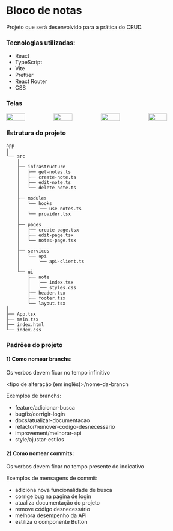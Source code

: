 # Bloco de notas

Projeto que será desenvolvido para a prática do CRUD.

### Tecnologias utilizadas:

- React
- TypeScript
- Vite
- Prettier
- React Router
- CSS

### Telas

<div style='display: flex'>
  <img src='https://github.com/andre06santos/bloco-de-notas/blob/main/public/images/getNotes.JPG?raw=true' style='width: 40%' />
  <img src='https://github.com/andre06santos/bloco-de-notas/blob/main/public/images/createNote.JPG?raw=true' style='width: 40%' />
  <img src='https://github.com/andre06santos/bloco-de-notas/blob/main/public/images/editNote.JPG?raw=true' style='width: 40%' />
  <img src='https://github.com/andre06santos/bloco-de-notas/blob/main/public/images/deleteNote.JPG?raw=true' style='width: 40%' />
</div>

### Estrutura do projeto

```
app
│
└── src
    │
    ├── infrastructure
    │   ├── get-notes.ts
    │   ├── create-note.ts
    │   ├── edit-note.ts
    │   └── delete-note.ts
    │
    ├── modules
    │   └── hooks
    │       └── use-notes.ts
    │   └── provider.tsx
    │
    ├── pages
    │   ├── create-page.tsx
    │   ├── edit-page.tsx
    │   └── notes-page.tsx
    │
    ├── services
    │   └── api
    │       └── api-client.ts
    │
    └── ui
        ├── note
        │   ├── index.tsx
        │   └── styles.css
        ├── header.tsx
        ├── footer.tsx
        └── layout.tsx
│
├── App.tsx
├── main.tsx
├── index.html
└── index.css
```

### Padrões do projeto


#### 1) Como nomear branchs: <br/>

Os verbos devem ficar no tempo infinitivo

<tipo de alteração (em inglês)>/nome-da-branch

Exemplos de branchs: <br />

<ul>
  <li>feature/adicionar-busca</li>
  <li>bugfix/corrigir-login</li>
  <li>docs/atualizar-documentacao</li>
  <li>refactor/remover-codigo-desnecessario</li>
  <li>improvement/melhorar-api</li>
  <li>style/ajustar-estilos</li>
</ul>

#### 2) Como nomear commits: <br/>

Os verbos devem ficar no tempo presente do indicativo

Exemplos de mensagens de commit: <br />

<ul>
  <li>adiciona nova funcionalidade de busca</li>
  <li>corrige bug na página de login</li>
  <li>atualiza documentação do projeto</li>
  <li>remove código desnecessário</li>
  <li>melhora desempenho da API</li>
  <li>estiliza o componente Button</li>
</ul>
